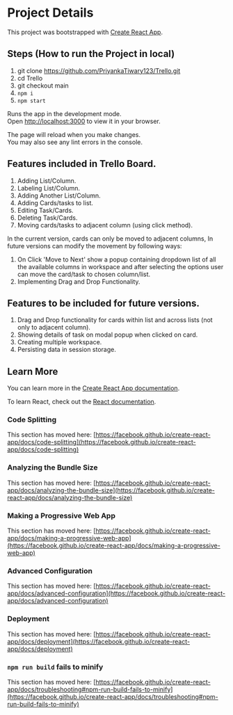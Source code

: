 # Project Details
This project was bootstrapped with [Create React App](https://github.com/facebook/create-react-app).

  ## Steps (How to run the Project in local)
  1. git clone https://github.com/PriyankaTiwary123/Trello.git
  2. cd Trello
  3. git checkout main
  4. `npm i`
  5. `npm start`


Runs the app in the development mode.\
Open [http://localhost:3000](http://localhost:3000) to view it in your browser.

The page will reload when you make changes.\
You may also see any lint errors in the console.

## Features included in Trello Board.
 1. Adding List/Column.
 2. Labeling List/Column.
 3. Adding Another List/Column.
 4. Adding Cards/tasks to list.
 5. Editing Task/Cards.
 6. Deleting Task/Cards.
 7. Moving cards/tasks to adjacent column (using click method).

 In the current version, cards can only be moved to adjacent columns, In future versions can modify the movement by following ways:
1. On Click 'Move to Next' show a popup containing dropdown list of all the available columns in workspace and after selecting the options user can move the card/task to chosen column/list.
2. Implementing Drag and Drop Functionality.

## Features to be included for future versions.
1. Drag and Drop functionality for cards within list and across lists (not only to adjacent column).
2. Showing details of task on modal popup when clicked on card.
3. Creating multiple workspace.
4. Persisting data in session storage.

 

## Learn More

You can learn more in the [Create React App documentation](https://facebook.github.io/create-react-app/docs/getting-started).

To learn React, check out the [React documentation](https://reactjs.org/).

### Code Splitting

This section has moved here: [https://facebook.github.io/create-react-app/docs/code-splitting](https://facebook.github.io/create-react-app/docs/code-splitting)

### Analyzing the Bundle Size

This section has moved here: [https://facebook.github.io/create-react-app/docs/analyzing-the-bundle-size](https://facebook.github.io/create-react-app/docs/analyzing-the-bundle-size)

### Making a Progressive Web App

This section has moved here: [https://facebook.github.io/create-react-app/docs/making-a-progressive-web-app](https://facebook.github.io/create-react-app/docs/making-a-progressive-web-app)

### Advanced Configuration

This section has moved here: [https://facebook.github.io/create-react-app/docs/advanced-configuration](https://facebook.github.io/create-react-app/docs/advanced-configuration)

### Deployment

This section has moved here: [https://facebook.github.io/create-react-app/docs/deployment](https://facebook.github.io/create-react-app/docs/deployment)

### `npm run build` fails to minify

This section has moved here: [https://facebook.github.io/create-react-app/docs/troubleshooting#npm-run-build-fails-to-minify](https://facebook.github.io/create-react-app/docs/troubleshooting#npm-run-build-fails-to-minify)
